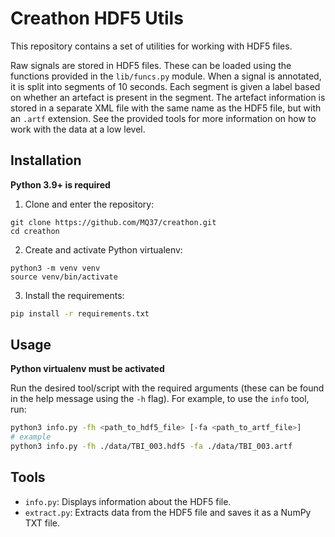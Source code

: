 # Creathon HDF5 Utils

This repository contains a set of utilities for working with HDF5 files.

Raw signals are stored in HDF5 files. These can be loaded using the functions provided in the `lib/funcs.py` module. When a signal is annotated, it is split into segments of 10 seconds. Each segment is given a label based on whether an artefact is present in the segment. The artefact information is stored in a separate XML file with the same name as the HDF5 file, but with an `.artf` extension. See the provided tools for more information on how to work with the data at a low level.

## Installation
**Python 3.9+ is required**

1. Clone and enter the repository:
```
git clone https://github.com/MQ37/creathon.git
cd creathon
```
2. Create and activate Python virtualenv:
```
python3 -m venv venv
source venv/bin/activate
```
3. Install the requirements:
```bash
pip install -r requirements.txt
```

## Usage
**Python virtualenv must be activated**

Run the desired tool/script with the required arguments (these can be found in the help message using the `-h` flag). For example, to use the `info` tool, run:
```bash
python3 info.py -fh <path_to_hdf5_file> [-fa <path_to_artf_file>]
# example
python3 info.py -fh ./data/TBI_003.hdf5 -fa ./data/TBI_003.artf
```

## Tools

- `info.py`: Displays information about the HDF5 file.
- `extract.py`: Extracts data from the HDF5 file and saves it as a NumPy TXT file.
